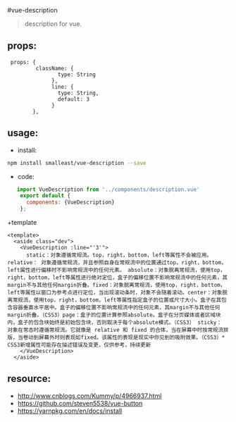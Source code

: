 #vue-description
> description for vue.

## props:

```
 props: {
         className: {
                type: String
              },
              line: {
                type: String,
                default: 3
              }
        },
```

## usage:
+ install:
```bash
npm install smalleast/vue-description --save


```

+ code:
```javascript
   import VueDescription from '../components/description.vue'
    export default {
      components: {VueDescription}
    };

```

+template
```
<template>
  <aside class="dev">
    <VueDescription :line="'3'">
      static：对象遵循常规流。top，right，bottom，left等属性不会被应用。 relative： 对象遵循常规流，并且参照自身在常规流中的位置通过top，right，bottom，left属性进行偏移时不影响常规流中的任何元素。 absolute：对象脱离常规流，使用top，right，bottom，left等属性进行绝对定位，盒子的偏移位置不影响常规流中的任何元素，其margin不与其他任何margin折叠。fixed：对象脱离常规流，使用top，right，bottom，left等属性以窗口为参考点进行定位，当出现滚动条时，对象不会随着滚动。center：对象脱离常规流，使用top，right，bottom，left等属性指定盒子的位置或尺寸大小。盒子在其包含容器垂直水平居中。盒子的偏移位置不影响常规流中的任何元素，其margin不与其他任何margin折叠。（CSS3）page：盒子的位置计算参照absolute。盒子在分页媒体或者区域块内，盒子的包含块始终是初始包含块，否则取决于每个absolute模式。（CSS3） sticky： 对象在常态时遵循常规流。它就像是 relative 和 fixed 的合体，当在屏幕中时按常规流排版，当卷动到屏幕外时则表现如fixed。该属性的表现是现实中你见到的吸附效果。（CSS3）* CSS3新增属性可能存在描述错误及变更，仅供参考，持续更新
    </VueDescription>
  </aside>
```

## resource:
+ http://www.cnblogs.com/Kummy/p/4966937.html
+ https://github.com/steven5538/vue-button
+ https://yarnpkg.com/en/docs/install
